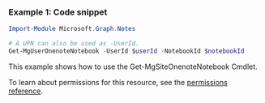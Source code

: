 ### Example 1: Code snippet

```powershellImport-Module Microsoft.Graph.Notes

# A UPN can also be used as -UserId.
Get-MgUserOnenoteNotebook -UserId $userId -NotebookId $notebookId
```
This example shows how to use the Get-MgSiteOnenoteNotebook Cmdlet.
To learn about permissions for this resource, see the [permissions reference](/graph/permissions-reference).

